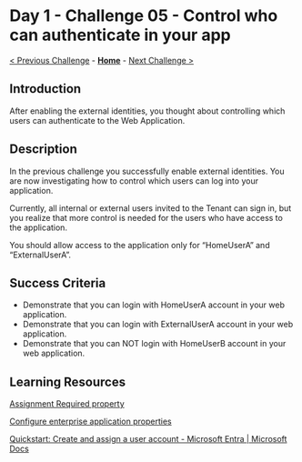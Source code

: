 # Day 1 - Challenge 05 - Control who can authenticate in your app

 [< Previous Challenge](./Challenge_D1_04.md) - **[Home](../README.md)** - [Next Challenge >](./Challenge_D1_06.md)

## Introduction

After enabling the external identities, you thought about controlling which users can authenticate to the Web Application.

## Description

In the previous challenge you successfully enable external identities. You are now investigating how to control which users can log into your application.

Currently, all internal or external users invited to the Tenant can sign in, but you realize that more control is needed for the users who have access to the application. 

You should allow access to the application only for “HomeUserA” and “ExternalUserA”.

## Success Criteria

- Demonstrate that you can login with HomeUserA account in your web application.
- Demonstrate that you can login with ExternalUserA account in your web application.
- Demonstrate that you can NOT login with HomeUserB account in your web application.

## Learning Resources

[Assignment Required property](https://docs.microsoft.com/en-us/azure/active-directory/manage-apps/application-properties?source=recommendations#assignment-required)

[Configure enterprise application properties](https://learn.microsoft.com/en-us/azure/active-directory/manage-apps/add-application-portal-configure#configure-application-properties)

[Quickstart: Create and assign a user account - Microsoft Entra | Microsoft Docs](https://docs.microsoft.com/en-us/azure/active-directory/manage-apps/add-application-portal-assign-users#assign-a-user-account-to-an-enterprise-application)
